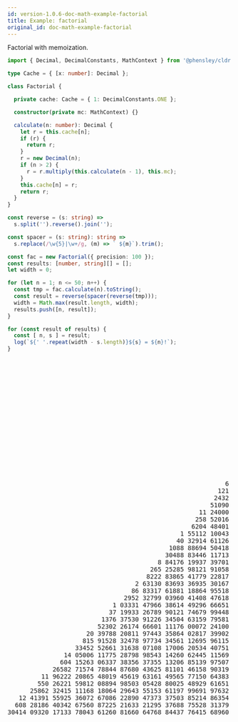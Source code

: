 ```yaml
---
id: version-1.0.6-doc-math-example-factorial
title: Example: factorial
original_id: doc-math-example-factorial
---
```


Factorial with memoization.

```typescript
import { Decimal, DecimalConstants, MathContext } from '@phensley/cldr';

type Cache = { [x: number]: Decimal };

class Factorial {

  private cache: Cache = { 1: DecimalConstants.ONE };

  constructor(private mc: MathContext) {}

  calculate(n: number): Decimal {
    let r = this.cache[n];
    if (r) {
      return r;
    }
    r = new Decimal(n);
    if (n > 2) {
      r = r.multiply(this.calculate(n - 1), this.mc);
    }
    this.cache[n] = r;
    return r;
  }
}

const reverse = (s: string) =>
  s.split('').reverse().join('');

const spacer = (s: string): string =>
  s.replace(/\w{5}|\w+/g, (m) => ` ${m}`).trim();

const fac = new Factorial({ precision: 100 });
const results: [number, string][] = [];
let width = 0;

for (let n = 1; n <= 50; n++) {
  const tmp = fac.calculate(n).toString();
  const result = reverse(spacer(reverse(tmp)));
  width = Math.max(result.length, width);
  results.push([n, result]);
}

for (const result of results) {
  const [ n, s ] = result;
  log(`${' '.repeat(width - s.length)}${s} = ${n}!`);
}
```
<pre class="output">
                                                                            1 = 1!
                                                                            2 = 2!
                                                                            6 = 3!
                                                                           24 = 4!
                                                                          120 = 5!
                                                                          720 = 6!
                                                                         5040 = 7!
                                                                        40320 = 8!
                                                                      3 62880 = 9!
                                                                     36 28800 = 10!
                                                                    399 16800 = 11!
                                                                   4790 01600 = 12!
                                                                  62270 20800 = 13!
                                                                8 71782 91200 = 14!
                                                              130 76743 68000 = 15!
                                                             2092 27898 88000 = 16!
                                                            35568 74280 96000 = 17!
                                                          6 40237 37057 28000 = 18!
                                                        121 64510 04088 32000 = 19!
                                                       2432 90200 81766 40000 = 20!
                                                      51090 94217 17094 40000 = 21!
                                                   11 24000 72777 76076 80000 = 22!
                                                  258 52016 73888 49766 40000 = 23!
                                                 6204 48401 73323 94393 60000 = 24!
                                              1 55112 10043 33098 59840 00000 = 25!
                                             40 32914 61126 60563 55840 00000 = 26!
                                           1088 88694 50418 35216 07680 00000 = 27!
                                          30488 83446 11713 86050 15040 00000 = 28!
                                        8 84176 19937 39701 95454 36160 00000 = 29!
                                      265 25285 98121 91058 63630 84800 00000 = 30!
                                     8222 83865 41779 22817 72556 28800 00000 = 31!
                                  2 63130 83693 36935 30167 21801 21600 00000 = 32!
                                 86 83317 61881 18864 95518 19440 12800 00000 = 33!
                               2952 32799 03960 41408 47618 60964 35200 00000 = 34!
                            1 03331 47966 38614 49296 66651 33752 32000 00000 = 35!
                           37 19933 26789 90121 74679 99448 15083 52000 00000 = 36!
                         1376 37530 91226 34504 63159 79581 58090 24000 00000 = 37!
                        52302 26174 66601 11176 00072 24100 07429 12000 00000 = 38!
                     20 39788 20811 97443 35864 02817 39902 89735 68000 00000 = 39!
                    815 91528 32478 97734 34561 12695 96115 89427 20000 00000 = 40!
                  33452 52661 31638 07108 17006 20534 40751 66515 20000 00000 = 41!
               14 05006 11775 28798 98543 14260 62445 11569 93638 40000 00000 = 42!
              604 15263 06337 38356 37355 13206 85139 97507 26451 20000 00000 = 43!
            26582 71574 78844 87680 43625 81101 46158 90319 63852 80000 00000 = 44!
         11 96222 20865 48019 45619 63161 49565 77150 64383 73376 00000 00000 = 45!
        550 26221 59812 08894 98503 05428 80025 48929 61651 75296 00000 00000 = 46!
      25862 32415 11168 18064 29643 55153 61197 99691 97632 38912 00000 00000 = 47!
   12 41391 55925 36072 67086 22890 47373 37503 85214 86354 67776 00000 00000 = 48!
  608 28186 40342 67560 87225 21633 21295 37688 75528 31379 21024 00000 00000 = 49!
30414 09320 17133 78043 61260 81660 64768 84437 76415 68960 51200 00000 00000 = 50!
</pre>
